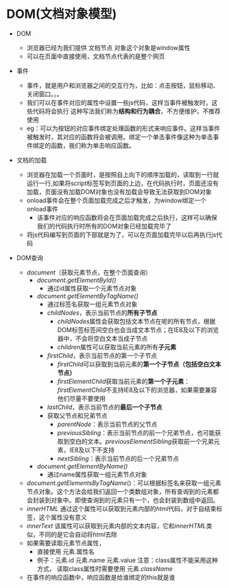 # DOM(文档对象模型)

- DOM

  - 浏览器已经为我们提供 文档节点 对象这个对象是window属性
  - 可以在页面中直接使用，文档节点代表的是整个网页

  

- 事件

  - 事件，就是用户和浏览器之间的交互行为，比如：点击按钮，鼠标移动、关闭窗口。。。
  - 我们可以在事件对应的属性中设置一些js代码，这样当事件被触发时，这些代码将会执行
    这种写法我们称为**结构和行为耦合**，不方便维护，不推荐使用
  - eg：可以为按钮的对应事件绑定处理函数的形式来响应事件。这样当事件被触发时，其对应的函数将会被调用。绑定一个单击事件像这种为单击事件绑定的函数，我们称为单击响应函数。

- 文档的加载
  - 浏览器在加载一个页面时，是按照自上向下的顺序加载的，读取到一行就运行一行,如果将script标签写到页面的上边，在代码执行时，页面还没有加载，页面没有加载DOM对象也没有加载会导致无法获取到DOM对象
  - onload事件会在整个页面加载完成之后才触发，为window绑定一个onload事件
    - 该事件对应的响应函数将会在页面加载完成之后执行，这样可以确保我们的代码执行时所有的DOM对象已经加载完毕了
  - 将js代码编写到页面的下部就是为了，可以在页面加载完毕以后再执行js代码

- DOM查询
  - *document*（获取元素节点，在整个页面查询）
    - *document.getElementById()*
      - 通过id属性获取一个元素节点对象
    - *document.getElementByTagName()*
      - 通过标签名获取一组元素节点对象
      - *childNodes*，表示当前节点的**所有子节点**
        - *childNodes*属性会获取包括文本节点在呢的所有节点，根据DOM标签标签间空白也会当成文本节点；在IE8及以下的浏览器中，不会将空白文本当成子节点
        - *children*属性可以获取当前元素的所有**子元素**
      - *firstChild*，表示当前节点的第一个子节点
        - *firstChild*可以获取到当前元素的**第一个子节点（包括空白文本节点）**
        - *firstElementChild*获取当前元素的**第一个子元素**：*firstElementChild*不支持IE8及以下的浏览器，如果需要兼容他们尽量不要使用
      - *lastChild*，表示当前节点的**最后一个子节点**
      - 获取父节点和兄弟节点
        - *parentNode*：表示当前节点的父节点
        - *previousSibling*：表示当前节点的前一个兄弟节点，也可能获取到空白的文本。*previousElementSibling*获取前一个兄弟元素，IE8及以下不支持
        - *nextSibling*：表示当前节点的后一个兄弟节点
    - *document.getElementByName()*
      - 通过name属性获取一组元素节点对象
  - *document.getElementsByTagName*()：可以根据标签名来获取一组元素节点对象。这个方法会给我们返回一个类数组对象，所有查询到的元素都会封装到对象中。即使查询到的元素只有一个，也会封装到数组中返回。
  - *innerHTML* 通过这个属性可以获取到元素内部的*html*代码，对于自结束标签，这个属性没有意义
  - *innerText* 该属性可以获取到元素内部的文本内容，它和*innerHTML*类似，不同的是它会自动将*html*去除
  - 如果需要读取元素节点属性，
    - 直接使用 元素.属性名
    - 例子：元素.id 元素.name 元素.value
      注意：class属性不能采用这种方式，
      读取class属性时需要使用 元素.*className*
  - 在事件的响应函数中，响应函数是给谁绑定的this就是谁

